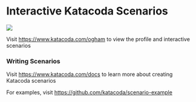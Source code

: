 # Interactive Katacoda Scenarios

[![](http://shields.katacoda.com/katacoda/ogham/count.svg)](https://www.katacoda.com/ogham "Get your profile on Katacoda.com")

Visit https://www.katacoda.com/ogham to view the profile and interactive scenarios

### Writing Scenarios
Visit https://www.katacoda.com/docs to learn more about creating Katacoda scenarios

For examples, visit https://github.com/katacoda/scenario-example
